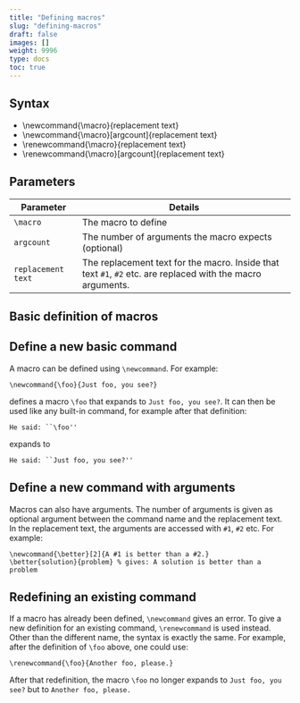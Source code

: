 ```yaml
---
title: "Defining macros"
slug: "defining-macros"
draft: false
images: []
weight: 9996
type: docs
toc: true
---
```


## Syntax
  * \newcommand{\macro}{replacement text}
  * \newcommand{\macro}[argcount]{replacement text}
  * \renewcommand{\macro}{replacement text}
  * \renewcommand{\macro}[argcount]{replacement text}


## Parameters
| Parameter | Details |
| ------ | ------ |
| `\macro` | The macro to define |
| `argcount` | The number of arguments the macro expects (optional) |
| `replacement text` | The replacement text for the macro. Inside that text `#1`, `#2` etc. are replaced with the macro arguments. |


## Basic definition of macros
## Define a new basic command
A macro can be defined using `\newcommand`. For example:

    \newcommand{\foo}{Just foo, you see?}

defines a macro `\foo` that expands to `Just foo, you see?`. It can then be used like any built-in command, for example after that definition:

    He said: ``\foo''

expands to

    He said: ``Just foo, you see?''

## Define a new command with arguments
Macros can also have arguments. The number of arguments is given as optional argument between the command name and the replacement text. In the replacement text, the arguments are accessed with `#1`, `#2` etc. For example:

    \newcommand{\better}[2]{A #1 is better than a #2.}
    \better{solution}{problem} % gives: A solution is better than a problem

## Redefining an existing command
If a macro has already been defined, `\newcommand` gives an error. To give a new definition for an existing command, `\renewcommand` is used instead. Other than the different name, the syntax is exactly the same. For example, after the definition of `\foo` above, one could use:

    \renewcommand{\foo}{Another foo, please.}

After that redefinition, the macro `\foo` no longer expands to `Just foo, you see?` but to `Another foo, please.`


